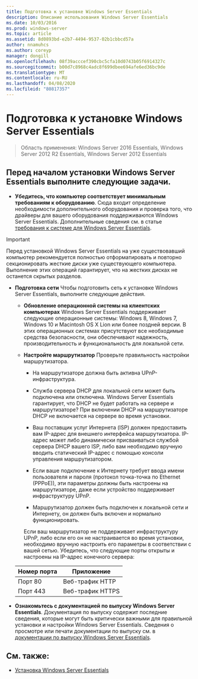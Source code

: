 ```yaml
---
title: Подготовка к установке Windows Server Essentials
description: Описание использования Windows Server Essentials
ms.date: 10/03/2016
ms.prod: windows-server
ms.topic: article
ms.assetid: 8d0893bd-e2b7-4494-9537-02b1cbbcd57a
author: nnamuhcs
ms.author: coreyp
manager: dongill
ms.openlocfilehash: 08f39acccef390cbc5cfa10d0743b05f6914327c
ms.sourcegitcommit: b00d7c8968c4adc8f699dbee694afe6ed36bc9de
ms.translationtype: MT
ms.contentlocale: ru-RU
ms.lasthandoff: 04/08/2020
ms.locfileid: "80817357"
---
```

# <a name="before-you-install-windows-server-essentials"></a>Подготовка к установке Windows Server Essentials

>Область применения: Windows Server 2016 Essentials, Windows Server 2012 R2 Essentials, Windows Server 2012 Essentials

##  <a name="before-you-begin-your-installation-of--windows-server-essentials-perform-the-following-tasks"></a><a name="BKMK_BeforeYouBegin"></a>Перед началом установки Windows Server Essentials выполните следующие задачи.  

-   **Убедитесь, что компьютер соответствует минимальным требованиям к оборудованию**. Сюда входит определение необходимости дополнительного оборудования и проверка того, что драйверы для вашего оборудования поддерживаются Windows Server Essentials. Дополнительные сведения см. в статье [требования к системе для Windows Server Essentials](../get-started/system-requirements.md).   

> [!IMPORTANT]
> Перед установкой Windows Server Essentials на уже существовавший компьютер рекомендуется полностью отформатировать и повторно секционировать жесткие диски уже существующего компьютера. Выполнение этих операций гарантирует, что на жестких дисках не останется скрытых разделов.  

- **Подготовка сети** Чтобы подготовить сеть к установке Windows Server Essentials, выполните следующие действия.  


  - **Обновление операционной системы на клиентских компьютерах**  Windows Server Essentials поддерживает следующие операционные системы: Windows 8, Windows 7, Windows 10 и Macintosh OS X Lion или более поздней версии. В этих операционных системах присутствуют все необходимые средства безопасности, они обеспечивают надежность, производительность и функциональность для локальной сети.  

  - **Настройте маршрутизатор** Проверьте правильность настройки маршрутизатора.  

    -   На маршрутизаторе должна быть активна UPnP-инфраструктура.  

    -   Служба сервера DHCP для локальной сети может быть подключена или отключена.  Windows Server Essentials гарантирует, что DHCP не будет работать на сервере и маршрутизаторе? При включении DHCP на маршрутизаторе DHCP не включается на сервере во время установки.  

    -   Ваш поставщик услуг Интернета (ISP) должен предоставить вам IP-адрес для внешнего интерфейса маршрутизатора. IP-адрес может либо динамически присваиваться службой сервера DHCP вашего ISP, либо вам необходимо вручную вводить статический IP-адрес с помощью консоли управления маршрутизатором.  

    -   Если ваше подключение к Интернету требует ввода имени пользователя и пароля (протокол точка-точка по Ethernet (PPPoE)), эти параметры должны быть настроены на маршрутизаторе, даже если устройство поддерживает инфраструктуру UPnP.  

    -   Маршрутизатор должен быть подключен к локальной сети и Интернету, он должен быть включен и нормально функционировать.  

    Если ваш маршрутизатор не поддерживает инфраструктуру UPnP, либо если его он не настраивается во время установки, необходимо вручную настроить его параметры в соответствии с вашей сетью. Убедитесь, что следующие порты открыты и настроены на IP-адрес конечного сервера:  

  |Номер порта|Приложение|  
  |-----------------|-----------------|  
  |Порт 80|Веб-трафик HTTP|  
  |Порт 443|Веб-трафик HTTPS|  


- **Ознакомьтесь с документацией по выпуску Windows Server Essentials**. Документация по выпуску содержит последние сведения, которые могут быть критически важными для правильной установки и настройки Windows Server Essentials. Сведения о просмотре или печати документации по выпуску см. в [документации по выпуску Windows Server Essentials](../get-started/release-notes.md).  

## <a name="see-also"></a>См. также:  

-   [Установка Windows Server Essentials](Install-Windows-Server-Essentials.md)


